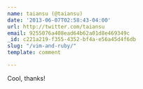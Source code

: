 ```yaml
---
name: taiansu (@taiansu)
date: '2013-06-07T02:58:43-04:00'
url: http://twitter.com/taiansu
email: 9255076a408ead64b62a01d8e469349c
_id: c221a219-f355-4352-bf4a-e56a45d4f6db
slug: "/vim-and-ruby/"
template: comment

---
```


Cool, thanks!
